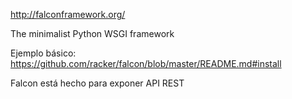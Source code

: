 http://falconframework.org/

The minimalist Python WSGI framework

Ejemplo básico: https://github.com/racker/falcon/blob/master/README.md#install


Falcon está hecho para exponer API REST
